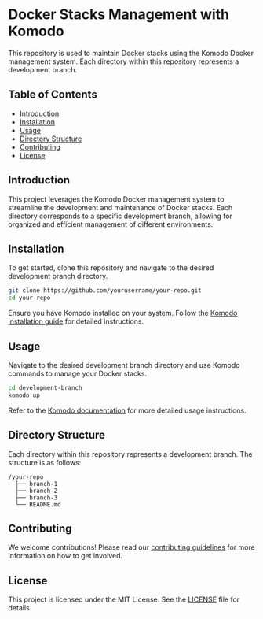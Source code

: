 # Docker Stacks Management with Komodo

This repository is used to maintain Docker stacks using the Komodo Docker management system. Each directory within this repository represents a development branch.

## Table of Contents
- [Introduction](#introduction)
- [Installation](#installation)
- [Usage](#usage)
- [Directory Structure](#directory-structure)
- [Contributing](#contributing)
- [License](#license)

## Introduction
This project leverages the Komodo Docker management system to streamline the development and maintenance of Docker stacks. Each directory corresponds to a specific development branch, allowing for organized and efficient management of different environments.

## Installation
To get started, clone this repository and navigate to the desired development branch directory.

```bash
git clone https://github.com/yourusername/your-repo.git
cd your-repo
```

Ensure you have Komodo installed on your system. Follow the [Komodo installation guide](https://komododocker.com/install) for detailed instructions.

## Usage
Navigate to the desired development branch directory and use Komodo commands to manage your Docker stacks.

```bash
cd development-branch
komodo up
```

Refer to the [Komodo documentation](https://komododocker.com/docs) for more detailed usage instructions.

## Directory Structure
Each directory within this repository represents a development branch. The structure is as follows:

```
/your-repo
  ├── branch-1
  ├── branch-2
  ├── branch-3
  └── README.md
```

## Contributing
We welcome contributions! Please read our [contributing guidelines](CONTRIBUTING.md) for more information on how to get involved.

## License
This project is licensed under the MIT License. See the [LICENSE](LICENSE) file for details.